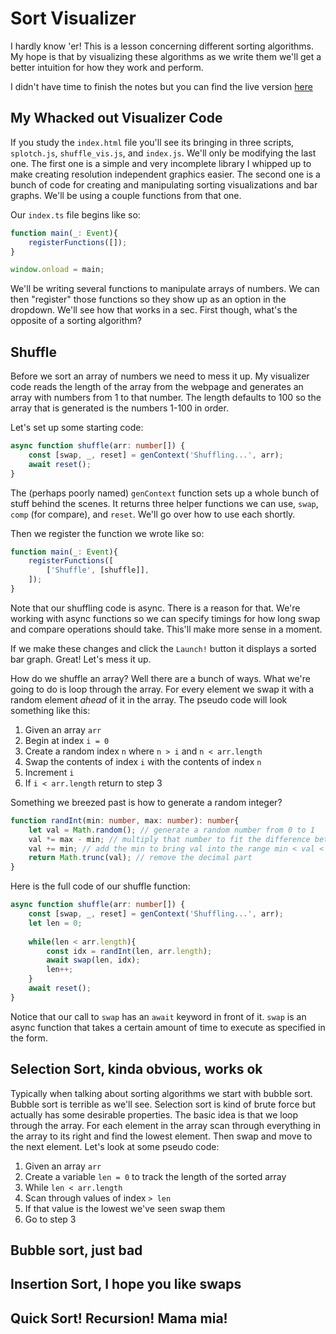 # Sort Visualizer

I hardly know 'er! This is a lesson concerning different sorting algorithms. My hope is that by visualizing these algorithms as we write them we'll get a better intuition for how they work and perform.

I didn't have time to finish the notes but you can find the live version [here](https://assert-justice.github.io/sorts_visualizer/)

## My Whacked out Visualizer Code

If you study the `index.html` file you'll see its bringing in three scripts, `splotch.js`, `shuffle_vis.js`, and `index.js`. We'll only be modifying the last one. The first one is a simple and very incomplete library I whipped up to make creating resolution independent graphics easier. The second one is a bunch of code for creating and manipulating sorting visualizations and bar graphs. We'll be using a couple functions from that one.

Our `index.ts` file begins like so:

```ts
function main(_: Event){
    registerFunctions([]);
}

window.onload = main;
```

We'll be writing several functions to manipulate arrays of numbers. We can then "register" those functions so they show up as an option in the dropdown. We'll see how that works in a sec. First though, what's the opposite of a sorting algorithm?

## Shuffle

Before we sort an array of numbers we need to mess it up. My visualizer code reads the length of the array from the webpage and generates an array with numbers from 1 to that number. The length defaults to 100 so the array that is generated is the numbers 1-100 in order.

Let's set up some starting code:

```ts
async function shuffle(arr: number[]) {
    const [swap, _, reset] = genContext('Shuffling...', arr);
    await reset();
}
```

The (perhaps poorly named) `genContext` function sets up a whole bunch of stuff behind the scenes. It returns three helper functions we can use, `swap`, `comp` (for compare), and `reset`. We'll go over how to use each shortly.

Then we register the function we wrote like so:

```ts
function main(_: Event){
    registerFunctions([
        ['Shuffle', [shuffle]],
    ]);
}
```

Note that our shuffling code is async. There is a reason for that. We're working with async functions so we can specify timings for how long swap and compare operations should take. This'll make more sense in a moment.

If we make these changes and click the `Launch!` button it displays a sorted bar graph. Great! Let's mess it up.

How do we shuffle an array? Well there are a bunch of ways. What we're going to do is loop through the array. For every element we swap it with a random element *ahead* of it in the array. The pseudo code will look something like this:

1. Given an array `arr`
1. Begin at index `i = 0`
1. Create a random index `n` where `n > i` and `n < arr.length`
1. Swap the contents of index `i` with the contents of index `n`
1. Increment `i`
1. If `i < arr.length` return to step 3

Something we breezed past is how to generate a random integer?

```ts
function randInt(min: number, max: number): number{
    let val = Math.random(); // generate a random number from 0 to 1
    val *= max - min; // multiply that number to fit the difference between min to max
    val += min; // add the min to bring val into the range min < val < max
    return Math.trunc(val); // remove the decimal part
}
```

Here is the full code of our shuffle function:

```ts
async function shuffle(arr: number[]) {
    const [swap, _, reset] = genContext('Shuffling...', arr);
    let len = 0;
    
    while(len < arr.length){
        const idx = randInt(len, arr.length);
        await swap(len, idx);
        len++;
    }
    await reset();
}
```

Notice that our call to `swap` has an `await` keyword in front of it. `swap` is an async function that takes a certain amount of time to execute as specified in the form.

## Selection Sort, kinda obvious, works ok

Typically when talking about sorting algorithms we start with bubble sort. Bubble sort is terrible as we'll see. Selection sort is kind of brute force but actually has some desirable properties. The basic idea is that we loop through the array. For each element in the array scan through everything in the array to its right and find the lowest element. Then swap and move to the next element. Let's look at some pseudo code:

1. Given an array `arr`
1. Create a variable `len = 0` to track the length of the sorted array
1. While `len < arr.length`
1. Scan through values of index `> len`
1. If that value is the lowest we've seen swap them
1. Go to step 3

## Bubble sort, just bad

## Insertion Sort, I hope you like swaps

## Quick Sort! Recursion! Mama mia!